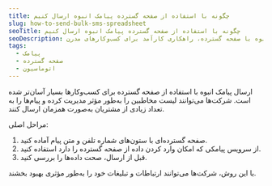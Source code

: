 ```yaml
---
title: چگونه با استفاده از صفحه گسترده پیامک انبوه ارسال کنیم
slug: how-to-send-bulk-sms-spreadsheet
seoTitle: چگونه با استفاده از صفحه گسترده پیامک انبوه ارسال کنیم
seoDescription: راهنمای کامل ارسال پیامک انبوه با صفحه گسترده، راهکاری کارآمد برای کسب‌وکارهای مدرن.
tags:
  - پیامک
  - صفحه گسترده
  - اتوماسیون
---
```


ارسال پیامک انبوه با استفاده از صفحه گسترده برای کسب‌وکارها بسیار آسان‌تر شده است. شرکت‌ها می‌توانند لیست مخاطبین را به‌طور مؤثر مدیریت کرده و پیام‌ها را به تعداد زیادی از مشتریان به‌صورت همزمان ارسال کنند.

مراحل اصلی:
1. صفحه گسترده‌ای با ستون‌های شماره تلفن و متن پیام آماده کنید.
2. از سرویس پیامکی که امکان وارد کردن داده از صفحه گسترده را دارد استفاده کنید.
3. قبل از ارسال، صحت داده‌ها را بررسی کنید.

با این روش، شرکت‌ها می‌توانند ارتباطات و تبلیغات خود را به‌طور مؤثری بهبود بخشند.
